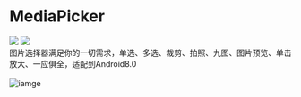 # MediaPicker 
[![](https://img.shields.io/badge/platform-android-orange.svg)](https://github.com/hacknife/MediaPicker) [![](https://img.shields.io/badge/version-1.3.0-alpha1-brightgreen.svg)](https://github.com/hacknife/MediaPicker)<br/>
图片选择器满足你的一切需求，单选、多选、裁剪、拍照、九图、图片预览、单击放大、一应俱全，适配到Android8.0
<br/><br/>
![iamge](https://github.com/hacknife/ImagePicker/blob/master/screenshot.gif)
